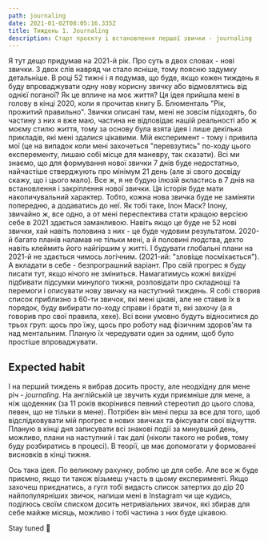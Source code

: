 ```yaml
---
path: journaling
date: 2021-01-02T08:05:16.335Z
title: Тиждень 1. Journaling
description: Старт проєкту і встановлення першої звички - journaling
---
```

   Я тут дещо придумав на 2021-й рік. Про суть в двох словах - нові звички. З двох слів навряд чи стало ясніше, тому поясню задумку детальніше. В році 52 тижні і я подумав, що буде, якщо кожен тиждень я буду впроваджувати одну нову корисну звичку або відмовлятись від однієї поганої? Як це вплине на моє життя? Ця ідея прийшла мені в голову в кінці 2020, коли я прочитав книгу Б. Блюменталь "Рік, прожитий правильно". Звички описані там, мені не зовсім підходять, бо частину з них я вже маю, частина не відповідає нашій реальності або ж моєму стилю життя, тому за основу була взята ідея і лише декілька прикладів, які мені здалися цікавими. Мій експеримент - тому і привила мої (це на випадок коли мені захочеться "перевзутись" по-ходу цього експеременту, лишаю собі місце для маневру, так сказати). Всі ми знаємо, що для формування нової звички 7 днів буде недостатньо, найчастіше стверджують про мінімум 21 день (але зі свого досвіду скажу, що і цього мало). Все ж, я не будую ілюзій вкластись в 7 днів на встановлення і закріплення нової звички. Ця історія буде мати накопичувальний характер. Тобто, кожна нова звичка буде не заміняти попередню, а додаватись до неї. Як тобі таке, Ілон Маск? Ілону, звичайно ж, все одно, а от мені переспектива стати кращою версією себе в 2021 здається заманливою. Навіть якщо це буде не 52 нові звички, хай навіть половина з них - це буде чудовим результатом. 2020-й багато планів наламав не тільки мені, а й половині людства, дехто навіть клеймить його найгіршим у житті. І будувати глобальні плани на 2021-й не здається чимось логічним. (2021-ий: "зловіще посміхається"). А вкладати в себе - безпрограшний варіант. Про свій прогрес я буду писати тут, якщо нічого не зміниться. Намагатимусь кожні вихідні підбивати підсумки минулого тижня, розповідати про складнощі та перемоги і описувати нову звичку на наступний тиждень. Я собі створив список приблизно з 60-ти звичок, які мені цікаві, але не ставив їх в порядок, буду вибирати по-ходу справи і брати ті, які захочу (а я говорив про свої правила, хехе). Всі вони умовно будуть відноситися до трьох груп: щось про їжу, щось про роботу над фізичним здоров'ям та над ментальним. Планую їх чередувати один за одним, щоб було простіше впроваджувати.

## Expected habit

   І на перший тиждень я вибрав досить просту, але неодхідну для мене річ - *journaling*. На англійській це звучить куди приємніше для мене, а ніж щоденник (за 11 років вкорінився певний стереотип до цього слова, певен, що не тільки в мене). Потрібен він мені перш за все для того, щоб відслідковувати мій прогрес в нових звичках та фіксувати свої відчуття. Планую в кінці дня записувати всі знакові події за минувший день, можливо, плани на наступний і так далі (ніколи такого не робив, тому буду розбиратись в процесі). В теорії, це має допомогати у формованні висновків в кінці тижня. 

   Ось така ідея. По великому рахунку, роблю це для себе. Але все ж буде приємно, якщо ти також візьмеш участь в цьому експерименті. Якщо захочеш приєднатись, а гугл тобі видасть список затертих до дір 20 найпопулярніших звичок, напиши мені в Instagram чи ще кудись, поділюсь своїм списком досить нетривіальних звичок, які збирав для себе майже місяць, можливо і тобі частина з них буде цікавою. 

Stay tuned 🙂